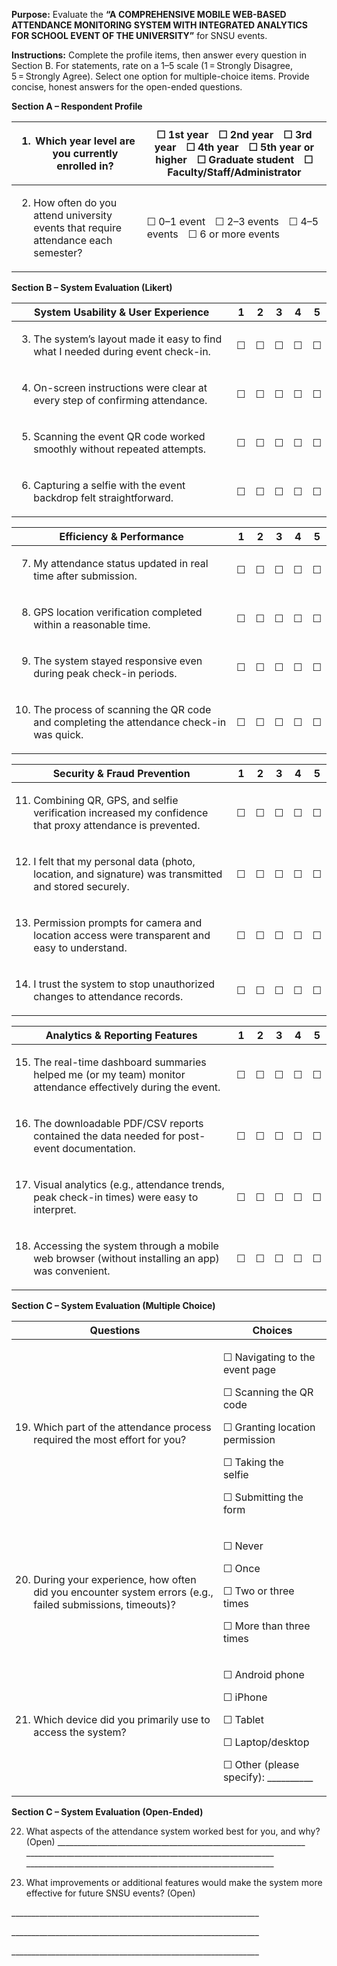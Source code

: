 **Purpose:** Evaluate the **“A COMPREHENSIVE MOBILE WEB-BASED ATTENDANCE MONITORING SYSTEM WITH INTEGRATED ANALYTICS FOR SCHOOL EVENT OF THE UNIVERSITY”** for SNSU events.

**Instructions:** Complete the profile items, then answer every question in Section B. For statements, rate on a 1–5 scale (1 = Strongly Disagree, 5 = Strongly Agree). Select one option for multiple-choice items. Provide concise, honest answers for the open-ended questions.

**Section A – Respondent Profile**

<table>
<colgroup>
<col style="width: 41%" />
<col style="width: 58%" />
</colgroup>
<thead>
<tr>
<th><ol type="1">
<li><p>Which year level are you currently enrolled in?</p></li>
</ol></th>
<th>☐ 1st year ☐ 2nd year ☐ 3rd year ☐ 4th year ☐ 5th year or higher ☐ Graduate student ☐ Faculty/Staff/Administrator</th>
</tr>
</thead>
<tbody>
<tr>
<td><ol start="2" type="1">
<li><p>How often do you attend university events that require attendance each semester?</p></li>
</ol></td>
<td>☐ 0–1 event ☐ 2–3 events ☐ 4–5 events ☐ 6 or more events</td>
</tr>
</tbody>
</table>

**Section B – System Evaluation (Likert)**

<table style="width:100%;">
<colgroup>
<col style="width: 77%" />
<col style="width: 4%" />
<col style="width: 4%" />
<col style="width: 4%" />
<col style="width: 4%" />
<col style="width: 4%" />
</colgroup>
<thead>
<tr>
<th style="text-align: center;"><strong>System Usability &amp; User Experience</strong></th>
<th style="text-align: center;">1</th>
<th style="text-align: center;">2</th>
<th style="text-align: center;">3</th>
<th style="text-align: center;">4</th>
<th style="text-align: center;">5</th>
</tr>
</thead>
<tbody>
<tr>
<td><ol start="3" type="1">
<li><p>The system’s layout made it easy to find what I needed during event check-in.</p></li>
</ol></td>
<td style="text-align: center;">☐</td>
<td style="text-align: center;">☐</td>
<td style="text-align: center;">☐</td>
<td style="text-align: center;">☐</td>
<td style="text-align: center;">☐</td>
</tr>
<tr>
<td><ol start="4" type="1">
<li><p>On-screen instructions were clear at every step of confirming attendance.</p></li>
</ol></td>
<td style="text-align: center;">☐</td>
<td style="text-align: center;">☐</td>
<td style="text-align: center;">☐</td>
<td style="text-align: center;">☐</td>
<td style="text-align: center;">☐</td>
</tr>
<tr>
<td><ol start="5" type="1">
<li><p>Scanning the event QR code worked smoothly without repeated attempts.</p></li>
</ol></td>
<td style="text-align: center;">☐</td>
<td style="text-align: center;">☐</td>
<td style="text-align: center;">☐</td>
<td style="text-align: center;">☐</td>
<td style="text-align: center;">☐</td>
</tr>
<tr>
<td><ol start="6" type="1">
<li><p>Capturing a selfie with the event backdrop felt straightforward.</p></li>
</ol></td>
<td style="text-align: center;">☐</td>
<td style="text-align: center;">☐</td>
<td style="text-align: center;">☐</td>
<td style="text-align: center;">☐</td>
<td style="text-align: center;">☐</td>
</tr>
</tbody>
</table>

<table style="width:100%;">
<colgroup>
<col style="width: 77%" />
<col style="width: 4%" />
<col style="width: 4%" />
<col style="width: 4%" />
<col style="width: 4%" />
<col style="width: 4%" />
</colgroup>
<thead>
<tr>
<th style="text-align: center;"><strong>Efficiency &amp; Performance</strong></th>
<th style="text-align: center;">1</th>
<th style="text-align: center;">2</th>
<th style="text-align: center;">3</th>
<th style="text-align: center;">4</th>
<th style="text-align: center;">5</th>
</tr>
</thead>
<tbody>
<tr>
<td><ol start="7" type="1">
<li><p>My attendance status updated in real time after submission.</p></li>
</ol></td>
<td style="text-align: center;">☐</td>
<td style="text-align: center;">☐</td>
<td style="text-align: center;">☐</td>
<td style="text-align: center;">☐</td>
<td style="text-align: center;">☐</td>
</tr>
<tr>
<td><ol start="8" type="1">
<li><p>GPS location verification completed within a reasonable time.</p></li>
</ol></td>
<td style="text-align: center;">☐</td>
<td style="text-align: center;">☐</td>
<td style="text-align: center;">☐</td>
<td style="text-align: center;">☐</td>
<td style="text-align: center;">☐</td>
</tr>
<tr>
<td><ol start="9" type="1">
<li><p>The system stayed responsive even during peak check-in periods.</p></li>
</ol></td>
<td style="text-align: center;">☐</td>
<td style="text-align: center;">☐</td>
<td style="text-align: center;">☐</td>
<td style="text-align: center;">☐</td>
<td style="text-align: center;">☐</td>
</tr>
<tr>
<td><ol start="10" type="1">
<li><p>The process of scanning the QR code and completing the attendance check-in was quick.</p></li>
</ol></td>
<td style="text-align: center;">☐</td>
<td style="text-align: center;">☐</td>
<td style="text-align: center;">☐</td>
<td style="text-align: center;">☐</td>
<td style="text-align: center;">☐</td>
</tr>
</tbody>
</table>

<table style="width:100%;">
<colgroup>
<col style="width: 77%" />
<col style="width: 4%" />
<col style="width: 4%" />
<col style="width: 4%" />
<col style="width: 4%" />
<col style="width: 4%" />
</colgroup>
<thead>
<tr>
<th style="text-align: center;"><strong>Security &amp; Fraud Prevention</strong></th>
<th style="text-align: center;">1</th>
<th style="text-align: center;">2</th>
<th style="text-align: center;">3</th>
<th style="text-align: center;">4</th>
<th style="text-align: center;">5</th>
</tr>
</thead>
<tbody>
<tr>
<td><ol start="11" type="1">
<li><p>Combining QR, GPS, and selfie verification increased my confidence that proxy attendance is prevented.</p></li>
</ol></td>
<td style="text-align: center;">☐</td>
<td style="text-align: center;">☐</td>
<td style="text-align: center;">☐</td>
<td style="text-align: center;">☐</td>
<td style="text-align: center;">☐</td>
</tr>
<tr>
<td><ol start="12" type="1">
<li><p>I felt that my personal data (photo, location, and signature) was transmitted and stored securely.</p></li>
</ol></td>
<td style="text-align: center;">☐</td>
<td style="text-align: center;">☐</td>
<td style="text-align: center;">☐</td>
<td style="text-align: center;">☐</td>
<td style="text-align: center;">☐</td>
</tr>
<tr>
<td><ol start="13" type="1">
<li><p>Permission prompts for camera and location access were transparent and easy to understand.</p></li>
</ol></td>
<td style="text-align: center;">☐</td>
<td style="text-align: center;">☐</td>
<td style="text-align: center;">☐</td>
<td style="text-align: center;">☐</td>
<td style="text-align: center;">☐</td>
</tr>
<tr>
<td><ol start="14" type="1">
<li><p>I trust the system to stop unauthorized changes to attendance records.</p></li>
</ol></td>
<td style="text-align: center;">☐</td>
<td style="text-align: center;">☐</td>
<td style="text-align: center;">☐</td>
<td style="text-align: center;">☐</td>
<td style="text-align: center;">☐</td>
</tr>
</tbody>
</table>

<table style="width:100%;">
<colgroup>
<col style="width: 77%" />
<col style="width: 4%" />
<col style="width: 4%" />
<col style="width: 4%" />
<col style="width: 4%" />
<col style="width: 4%" />
</colgroup>
<thead>
<tr>
<th style="text-align: center;"><strong>Analytics &amp; Reporting Features</strong></th>
<th style="text-align: center;">1</th>
<th style="text-align: center;">2</th>
<th style="text-align: center;">3</th>
<th style="text-align: center;">4</th>
<th style="text-align: center;">5</th>
</tr>
</thead>
<tbody>
<tr>
<td><ol start="15" type="1">
<li><p>The real-time dashboard summaries helped me (or my team) monitor attendance effectively during the event.</p></li>
</ol></td>
<td style="text-align: center;">☐</td>
<td style="text-align: center;">☐</td>
<td style="text-align: center;">☐</td>
<td style="text-align: center;">☐</td>
<td style="text-align: center;">☐</td>
</tr>
<tr>
<td><ol start="16" type="1">
<li><p>The downloadable PDF/CSV reports contained the data needed for post-event documentation.</p></li>
</ol></td>
<td style="text-align: center;">☐</td>
<td style="text-align: center;">☐</td>
<td style="text-align: center;">☐</td>
<td style="text-align: center;">☐</td>
<td style="text-align: center;">☐</td>
</tr>
<tr>
<td><ol start="17" type="1">
<li><p>Visual analytics (e.g., attendance trends, peak check-in times) were easy to interpret.</p></li>
</ol></td>
<td style="text-align: center;">☐</td>
<td style="text-align: center;">☐</td>
<td style="text-align: center;">☐</td>
<td style="text-align: center;">☐</td>
<td style="text-align: center;">☐</td>
</tr>
<tr>
<td><ol start="18" type="1">
<li><p>Accessing the system through a mobile web browser (without installing an app) was convenient.</p></li>
</ol></td>
<td style="text-align: center;">☐</td>
<td style="text-align: center;">☐</td>
<td style="text-align: center;">☐</td>
<td style="text-align: center;">☐</td>
<td style="text-align: center;">☐</td>
</tr>
</tbody>
</table>

**Section C – System Evaluation (Multiple Choice)**

<table>
<colgroup>
<col style="width: 65%" />
<col style="width: 34%" />
</colgroup>
<thead>
<tr>
<th style="text-align: center;"><strong>Questions</strong></th>
<th style="text-align: center;"><strong>Choices</strong></th>
</tr>
</thead>
<tbody>
<tr>
<td><ol start="19" type="1">
<li><p>Which part of the attendance process required the most effort for you?</p></li>
</ol></td>
<td><p>☐ Navigating to the event page </p>
<p>☐ Scanning the QR code </p>
<p>☐ Granting location permission </p>
<p>☐ Taking the selfie </p>
<p>☐ Submitting the form</p></td>
</tr>
<tr>
<td><ol start="20" type="1">
<li><p>During your experience, how often did you encounter system errors (e.g., failed submissions, timeouts)?</p></li>
</ol></td>
<td><p>☐ Never </p>
<p>☐ Once </p>
<p>☐ Two or three times </p>
<p>☐ More than three times</p></td>
</tr>
<tr>
<td><ol start="21" type="1">
<li><p>Which device did you primarily use to access the system?</p></li>
</ol></td>
<td><p>☐ Android phone </p>
<p>☐ iPhone </p>
<p>☐ Tablet </p>
<p>☐ Laptop/desktop </p>
<p>☐ Other (please specify): __________</p></td>
</tr>
</tbody>
</table>

**Section C – System Evaluation (Open-Ended)**

22. What aspects of the attendance system worked best for you, and why? (Open)
    \_\_\_\_\_\_\_\_\_\_\_\_\_\_\_\_\_\_\_\_\_\_\_\_\_\_\_\_\_\_\_\_\_\_\_\_\_\_\_\_\_\_\_\_\_\_\_\_\_\_\_\_\_\_\_\_\_\_\_\_\_\_
    \_\_\_\_\_\_\_\_\_\_\_\_\_\_\_\_\_\_\_\_\_\_\_\_\_\_\_\_\_\_\_\_\_\_\_\_\_\_\_\_\_\_\_\_\_\_\_\_\_\_\_\_\_\_\_\_\_\_\_\_\_\_
    \_\_\_\_\_\_\_\_\_\_\_\_\_\_\_\_\_\_\_\_\_\_\_\_\_\_\_\_\_\_\_\_\_\_\_\_\_\_\_\_\_\_\_\_\_\_\_\_\_\_\_\_\_\_\_\_\_\_\_\_\_\_

23. What improvements or additional features would make the system more effective for future SNSU events? (Open)

\_\_\_\_\_\_\_\_\_\_\_\_\_\_\_\_\_\_\_\_\_\_\_\_\_\_\_\_\_\_\_\_\_\_\_\_\_\_\_\_\_\_\_\_\_\_\_\_\_\_\_\_\_\_\_\_\_\_\_\_\_\_

\_\_\_\_\_\_\_\_\_\_\_\_\_\_\_\_\_\_\_\_\_\_\_\_\_\_\_\_\_\_\_\_\_\_\_\_\_\_\_\_\_\_\_\_\_\_\_\_\_\_\_\_\_\_\_\_\_\_\_\_\_\_

\_\_\_\_\_\_\_\_\_\_\_\_\_\_\_\_\_\_\_\_\_\_\_\_\_\_\_\_\_\_\_\_\_\_\_\_\_\_\_\_\_\_\_\_\_\_\_\_\_\_\_\_\_\_\_\_\_\_\_\_\_\_

